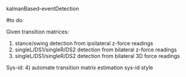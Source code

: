 kalmanBased-eventDetection

#to do:

Given transition matrices:
1) stance/swing detection from ipsilateral z-force readings
2) singleL/DS1/singleR/DS2 detection from bilateral z-force readings
3) singleL/DS1/singleR/DS2 detection from bilateral 3D force readings

Sys-id:
4) automate transition matrix estimation sys-id style

